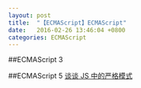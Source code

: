 ```yaml
---
layout: post
title:  "【ECMAScript】ECMAScript"
date:   2016-02-26 13:46:04 +0800
categories: ECMAScript
---
```


##ECMAScript 3


##ECMAScript 5
[谈谈 JS 中的严格模式](https://segmentfault.com/a/1190000004482420)